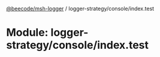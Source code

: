 [@beecode/msh-logger](../README.md) / logger-strategy/console/index.test

# Module: logger-strategy/console/index.test
